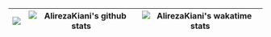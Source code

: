|![](https://github-readme-stats.vercel.app/api/top-langs/?username=mhdi-kr&layout=compact)|![AlirezaKiani's github stats](https://github-readme-stats.vercel.app/api?username=raidenShadow&show_icons=true&theme=dark)|![AlirezaKiani's wakatime stats](https://github-readme-stats.vercel.app/api/wakatime?username=raidenShadow)|
|---|---|---|
